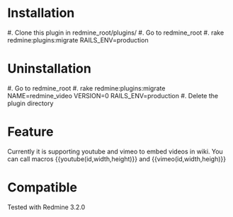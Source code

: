 Installation
===========

#. Clone this plugin in redmine_root/plugins/
#. Go to redmine_root
#. rake redmine:plugins:migrate  RAILS_ENV=production

Uninstallation
=============

#. Go to redmine_root
#. rake redmine:plugins:migrate NAME=redmine_video VERSION=0  RAILS_ENV=production
#. Delete the plugin directory

Feature
=======

Currently it is supporting youtube and vimeo to embed videos in wiki. You can call macros {{youtube(id,width,height)}} and {{vimeo(id,width,heigh)}}


Compatible
==========

Tested with Redmine 3.2.0


